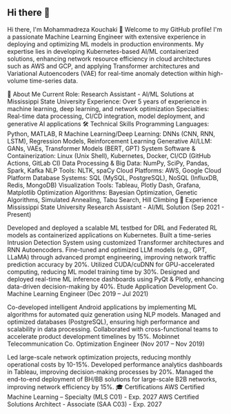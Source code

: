 ## Hi there 👋

<!--
**mrkouchaki/mrkouchaki** is a ✨ _special_ ✨ repository because its `README.md` (this file) appears on your GitHub profile.

Here are some ideas to get you started:

- 🔭 I’m currently working on ...
- 🌱 I’m currently learning ...
- 👯 I’m looking to collaborate on ...
- 🤔 I’m looking for help with ...
- 💬 Ask me about ...
- 📫 How to reach me: ...
- 😄 Pronouns: ...
- ⚡ Fun fact: ...
-->
Hi there, I'm Mohammadreza Kouchaki 👋
Welcome to my GitHub profile! I'm a passionate Machine Learning Engineer with extensive experience in deploying and optimizing ML models in production environments. My expertise lies in developing Kubernetes-based AI/ML containerized solutions, enhancing network resource efficiency in cloud architectures such as AWS and GCP, and applying Transformer architectures and Variational Autoencoders (VAE) for real-time anomaly detection within high-volume time-series data.

🚀 About Me
Current Role: Research Assistant - AI/ML Solutions at Mississippi State University
Experience: Over 5 years of experience in machine learning, deep learning, and network optimization
Specialties: Real-time data processing, CI/CD integration, model deployment, and generative AI applications
🛠️ Technical Skills
Programming Languages: Python, MATLAB, R
Machine Learning/Deep Learning: DNNs (CNN, RNN, LSTM), Regression Models, Reinforcement Learning
Generative AI/LLM: GANs, VAEs, Transformer Models (BERT, GPT)
System Software & Containerization: Linux (Unix Shell), Kubernetes, Docker, CI/CD (GitHub Actions, GitLab CI)
Data Processing & Big Data: NumPy, SciPy, Pandas, Spark, Kafka
NLP Tools: NLTK, spaCy
Cloud Platforms: AWS, Google Cloud Platform
Database Systems: SQL (MySQL, PostgreSQL), NoSQL (InfluxDB, Redis, MongoDB)
Visualization Tools: Tableau, Plotly Dash, Grafana, Matplotlib
Optimization Algorithms: Bayesian Optimization, Genetic Algorithms, Simulated Annealing, Tabu Search, Hill Climbing
💼 Experience
Mississippi State University
Research Assistant - AI/ML Solution (Sep 2021 - Present)

Developed and deployed a scalable ML testbed for DRL and Federated RL models as containerized applications on Kubernetes.
Built a time-series Intrusion Detection System using customized Transformer architectures and RNN Autoencoders.
Fine-tuned and optimized LLM models (e.g., GPT, LLaMA) through advanced prompt engineering, improving network traffic prediction accuracy by 20%.
Utilized CUDA/cuDNN for GPU-accelerated computing, reducing ML model training time by 30%.
Designed and deployed real-time ML inference dashboards using PyQt & Plotly, enhancing data-driven decision-making by 40%.
Etude Application Development Co.
Machine Learning Engineer (Dec 2019 – Jul 2021)

Co-developed intelligent Android applications by implementing ML algorithms for automated quiz generation using NLP models.
Managed and optimized databases (PostgreSQL), ensuring high performance and scalability in data processing.
Collaborated with cross-functional teams to accelerate product development timelines by 15%.
Mobinnet Telecommunication Co.
Optimization Engineer (Nov 2017 – Nov 2019)

Led large-scale network optimization projects, reducing monthly operational costs by 10-15%.
Developed performance analytics dashboards in Tableau, improving decision-making processes by 20%.
Managed the end-to-end deployment of BH/BB solutions for large-scale B2B networks, improving network efficiency by 15%.
🎓 Certifications
AWS Certified Machine Learning – Specialty (MLS C01) - Exp. 2027
AWS Certified Solutions Architect - Associate (SAA C03) - Exp. 2027
